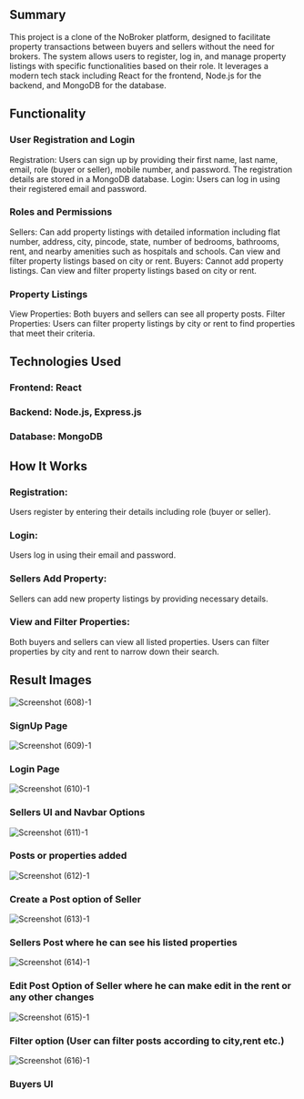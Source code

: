 <h2>Summary</h2>
This project is a clone of the NoBroker platform, designed to facilitate property transactions between buyers and sellers without the need for brokers. The system allows users to register, log in, and manage property listings with specific functionalities based on their role. It leverages a modern tech stack including React for the frontend, Node.js for the backend, and MongoDB for the database.

<h2>Functionality</h2>
<h3>User Registration and Login</h3> 
Registration: Users can sign up by providing their first name, last name, email, role (buyer or seller), mobile number, and password. The registration details are stored in a MongoDB database.
Login: Users can log in using their registered email and password.
<h3>Roles and Permissions</h3>
Sellers:
Can add property listings with detailed information including flat number, address, city, pincode, state, number of bedrooms, bathrooms, rent, and nearby amenities such as hospitals and schools.
Can view and filter property listings based on city or rent.
Buyers:
Cannot add property listings.
Can view and filter property listings based on city or rent.
<h3>Property Listings</h3>
View Properties: Both buyers and sellers can see all property posts.
Filter Properties: Users can filter property listings by city or rent to find properties that meet their criteria.

<h2>Technologies Used</h2>
<h3>Frontend: React</h3>
<h3>Backend: Node.js, Express.js</h3>
<h3>Database: MongoDB</h3>

<h2>How It Works</h2>
<h3>Registration:</h3>
Users register by entering their details including role (buyer or seller).
<h3>Login:</h3>
Users log in using their email and password.
<h3>Sellers Add Property:</h3>
Sellers can add new property listings by providing necessary details.
<h3>View and Filter Properties:</h3>
Both buyers and sellers can view all listed properties.
Users can filter properties by city and rent to narrow down their search.


<h2>Result Images</h2>

![Screenshot (608)-1](https://github.com/D-P-01/NoBrokerBackend/assets/148607994/49840c68-29d7-4d15-a891-f7f17978a838)
<h3>SignUp Page</h3>

![Screenshot (609)-1](https://github.com/D-P-01/NoBrokerBackend/assets/148607994/b0fbf791-cf7c-4d4e-a06f-e50c294c220a)
<h3>Login Page</h3>

![Screenshot (610)-1](https://github.com/D-P-01/NoBrokerBackend/assets/148607994/ead6fa16-be54-41c8-b085-5585151c8dfb)
<h3>Sellers UI and Navbar Options</h3>

![Screenshot (611)-1](https://github.com/D-P-01/NoBrokerBackend/assets/148607994/cf4b5acd-2d31-461f-a931-812147d25f1e)
<h3>Posts or properties added</h3>

![Screenshot (612)-1](https://github.com/D-P-01/NoBrokerBackend/assets/148607994/d4016c63-4c4d-45a0-9869-44afbae614f9)
<h3>Create a Post option of Seller</h3>

![Screenshot (613)-1](https://github.com/D-P-01/NoBrokerBackend/assets/148607994/ec50ac65-fc57-43c0-80f3-44bf68873dc2)
<h3>Sellers Post where he can see his listed properties</h3>

![Screenshot (614)-1](https://github.com/D-P-01/NoBrokerBackend/assets/148607994/098baf12-3bb4-4647-9cc8-0cea80816fc3)
<h3>Edit Post Option of Seller where he can make edit in the rent or any other changes</h3>

![Screenshot (615)-1](https://github.com/D-P-01/NoBrokerBackend/assets/148607994/e4645bc4-67f0-463e-8560-a23c94735235)
<h3>Filter option (User can filter posts according to city,rent etc.)</h3>

![Screenshot (616)-1](https://github.com/D-P-01/NoBrokerBackend/assets/148607994/a4a80175-9e5b-4e86-b90a-33154c06b8a6)
<h3>Buyers UI</h3>
